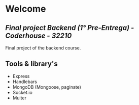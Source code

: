 # Welcome

## _Final project Backend (1° Pre-Entrega) - Coderhouse - 32210_

Final project of the backend course.

## Tools & library's

- Express
- Handlebars
- MongoDB (Mongoose, paginate)
- Socket.io
- Multer
